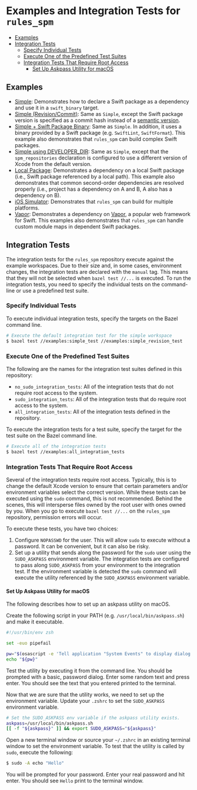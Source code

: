 # Examples and Integration Tests for `rules_spm`

* [Examples](#examples)
* [Integration Tests](#integration-tests)
  * [Specify Individual Tests](#specify-individual-tests)
  * [Execute One of the Predefined Test Suites](#execute-one-of-the-predefined-test-suites)
  * [Integration Tests That Require Root Access](#integration-tests-that-require-root-access)
    * [Set Up Askpass Utility for macOS](#set-up-askpass-utility-for-macos)

## Examples

- [Simple](/examples/simple): Demonstrates how to declare a Swift package as a dependency and use it
  in a `swift_binary` target.
- [Simple (Revision/Commit)](/examples/simple_revision): Same as `Simple`, except the Swift package
  version is specified as a commit hash instead of a [semantic version](https://semver.org/).
- [Simple + Swift Package Binary](/examples/simple_with_binary): Same as `Simple`. In addition, it
  uses a binary provided by a Swift package (e.g. `SwiftLint`, `SwiftFormat`). This example also
  demonstrates that `rules_spm` can build complex Swift packages.
- [Simple using DEVELOPER_DIR](/examples/simple_with_dev_dir): Same as `Simple`, except that the
  `spm_repositories` declaration is configured to use a different version of Xcode from the default
  version.
- [Local Package](/examples/local_package): Demonstrates a dependency on a local Swift package
  (i.e., Swift package referenced by a local path). This example also demonstrates that common
  second-order dependencies are resolved properly (i.e., project has a dependency on A and B, A also
  has a dependency on B).
- [iOS Simulator](/examples/ios_sim): Demonstrates that `rules_spm` can build for multiple
  platforms.
- [Vapor](/examples/vapor): Demonstrates a dependency on [Vapor](https://github.com/vapor/vapor), a
  popular web framework for Swift. This examples also demonstrates that `rules_spm` can handle custom
  module maps in dependent Swift packages.

## Integration Tests

The integration tests for the `rules_spm` repository execute against the example workspaces. Due to
their size and, in some cases, environment changes, the integration tests are declared with the
`manual` tag. This means that they will not be selected when `bazel test //...` is executed. To run
the integration tests, you need to specify the individual tests on the command-line or use a
predefined test suite.

### Specify Individual Tests

To execute individual integration tests, specify the targets on the Bazel command line.

```sh
# Execute the default integration test for the simple workspace
$ bazel test //examples:simple_test //examples:simple_revision_test
```

### Execute One of the Predefined Test Suites

The following are the names for the integration test suites defined in this repository:

- `no_sudo_integration_tests`: All of the integration tests that do not require root access to the
  system.
- `sudo_integration_tests`: All of the integration tests that do require root access to the system.
- `all_integration_tests`: All of the integration tests defined in the repository.

To execute the integration tests for a test suite, specify the target for the test suite on the
Bazel command line.

```sh
# Execute all of the integration tests
$ bazel test //examples:all_integration_tests
```

### Integration Tests That Require Root Access

Several of the integration tests require root access. Typically, this is to change the default Xcode
version to ensure that certain parameters and/or environment variables select the correct version.
While these tests can be executed using the `sudo` command, this is not recommended. Behind the
scenes, this will intersperse files owned by the root user with ones owned by you. When you go to
execute `bazel test //...` on the `rules_spm` repository, permission errors will occur.

To execute these tests, you have two choices:

1. Configure `NOPASSWD` for the user. This will allow `sudo` to execute without a password. It
   can be convenient, but it can also be risky.
2. Set up a utility that sends along the password for the `sudo` user using the `SUDO_ASKPASS`
   environment variable. The integration tests are configured to pass along `SUDO_ASKPASS` from your
   environment to the integration test. If the environment variable is detected the `sudo` command 
   will execute the utility referenced by the `SUDO_ASKPASS` environment variable. 

#### Set Up Askpass Utility for macOS

The following describes how to set up an askpass utility on macOS.

Create the following script in your PATH (e.g. `/usr/local/bin/askpass.sh`) and make it executable.

```sh
#!/usr/bin/env zsh

set -euo pipefail

pw="$(osascript -e 'Tell application "System Events" to display dialog "Password:" default answer "" with hidden answer' -e 'text returned of result' 2>/dev/null)"
echo "${pw}"
```

Test the utility by executing it from the command line. You should be prompted with a basic,
password dialog. Enter some random text and press enter. You should see the text that you entered
printed to the terminal.

Now that we are sure that the utility works, we need to set up the environment variable. Update your
`.zshrc` to set the `SUDO_ASKPASS` environment variable.

```sh
# Set the SUDO_ASKPASS env variable if the askpass utility exists.
askpass=/usr/local/bin/askpass.sh
[[ -f "${askpass}" ]] && export SUDO_ASKPASS="${askpass}"
```

Open a new terminal window or source your `~/.zshrc` in an existing terminal window to set the
environment variable. To test that the utility is called by `sudo`, execute the following:

```sh
$ sudo -A echo "Hello"
```

You will be prompted for your password. Enter your real password and hit enter. You should see
`Hello` print to the terminal window.
